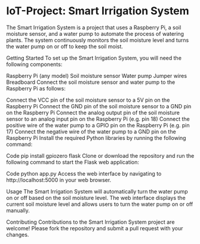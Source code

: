 # IoT-Project: Smart Irrigation System
The Smart Irrigation System is a project that uses a Raspberry Pi, a soil moisture sensor, and a water pump to automate the process of watering plants. The system continuously monitors the soil moisture level and turns the water pump on or off to keep the soil moist.

Getting Started
To set up the Smart Irrigation System, you will need the following components:

Raspberry Pi (any model)
Soil moisture sensor
Water pump
Jumper wires
Breadboard
Connect the soil moisture sensor and water pump to the Raspberry Pi as follows:

Connect the VCC pin of the soil moisture sensor to a 5V pin on the Raspberry Pi
Connect the GND pin of the soil moisture sensor to a GND pin on the Raspberry Pi
Connect the analog output pin of the soil moisture sensor to an analog input pin on the Raspberry Pi (e.g. pin 18)
Connect the positive wire of the water pump to a GPIO pin on the Raspberry Pi (e.g. pin 17)
Connect the negative wire of the water pump to a GND pin on the Raspberry Pi
Install the required Python libraries by running the following command:

Code
pip install gpiozero flask
Clone or download the repository and run the following command to start the Flask web application:

Code
python app.py
Access the web interface by navigating to http://localhost:5000 in your web browser.

Usage
The Smart Irrigation System will automatically turn the water pump on or off based on the soil moisture level. The web interface displays the current soil moisture level and allows users to turn the water pump on or off manually.

Contributing
Contributions to the Smart Irrigation System project are welcome! Please fork the repository and submit a pull request with your changes.
